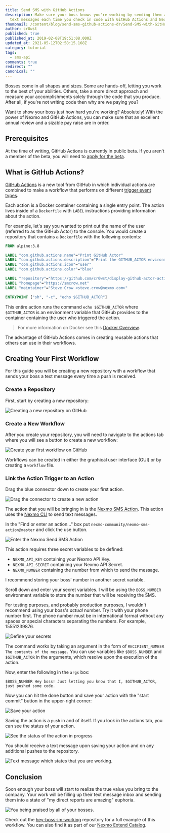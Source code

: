 ```yaml
---
title: Send SMS with GitHub Actions
description: Make sure your boss knows you're working by sending them automated
  text messages each time you check in code with GitHub Actions and Nexmo.
thumbnail: /content/blog/send-sms-github-actions-dr/Send-SMS-with-GitHub-Actions.png
author: cr0wst
published: true
published_at: 2019-02-08T19:51:08.000Z
updated_at: 2021-05-12T02:58:15.168Z
category: tutorial
tags:
  - sms-api
comments: true
redirect: ""
canonical: ""
---
```

Bosses come in all shapes and sizes. Some are hands-off, letting you work to the best of your abilities. Others, take a more direct approach and measure your accomplishments solely through the code that you produce. After all, if you're not writing code then why are we paying you?

Want to show your boss just how hard you're working? Absolutely! With the power of Nexmo and GitHub Actions, you can make sure that an excellent annual review and a sizable pay raise are in order.

## Prerequisites

<sign-up number></sign-up>

At the time of writing, GitHub Actions is currently in public beta. If you aren't a member of the beta, you will need to [apply for the beta](https://github.com/features/actions/signup/).

## What is GitHub Actions?

[GitHub Actions](https://developer.github.com/actions/) is a new tool from GitHub in which individual actions are combined to make a workflow that performs on different [trigger event types](https://developer.github.com/v3/activity/events/types/).

Each action is a Docker container containing a single entry point. The action lives inside of a `Dockerfile` with `LABEL` instructions providing information about the action.

For example, let's say you wanted to print out the name of the user (referred to as the GitHub Actor) to the console. You would create a repository that contains a `Dockerfile` with the following contents:

```dockerfile
FROM alpine:3.8

LABEL "com.github.actions.name"="Print GitHub Actor"
LABEL "com.github.actions.description"="Print the GITHUB_ACTOR environment variable to the console."
LABEL "com.github.actions.icon"="user"
LABEL "com.github.actions.color"="blue"

LABEL "repository"="https://github.com/cr0wst/display-github-actor-action"
LABEL "homepage"="https://smcrow.net"
LABEL "maintainer"="Steve Crow <steve.crow@nexmo.com>"

ENTRYPOINT ["sh", "-c", "echo $GITHUB_ACTOR"]
```

This entire action runs the command `echo $GITHUB_ACTOR` where `$GITHUB_ACTOR` is an environment variable that GitHub provides to the container containing the user who triggered the action.

> For more information on Docker see this [Docker Overview](https://docs.docker.com/engine/docker-overview/).

The advantage of GitHub Actions comes in creating reusable actions that others can use in their workflows.

## Creating Your First Workflow

For this guide you will be creating a new repository with a workflow that sends your boss a text message every time a push is received.

### Create a Repository

First, start by creating a new repository:

![Creating a new repository on GitHub](/content/blog/send-sms-with-github-actions/create-new-repo.png "Creating a new repository on GitHub")

### Create a New Workflow

After you create your repository, you will need to navigate to the actions tab where you will see a button to create a new workflow:

![Create your first workflow on GitHub](/content/blog/send-sms-with-github-actions/create-first-workflow.png "Create your first workflow on GitHub")

Workflows can be created in either the graphical user interface (GUI) or by creating a `workflow` file.

### Link the Action Trigger to an Action

Drag the blue connector down to create your first action.

![Drag the connector to create a new action](/content/blog/send-sms-with-github-actions/create-action.gif "Drag the connector to create a new action")

The action that you will be bringing in is the [Nexmo SMS Action](https://github.com/nexmo-community/nexmo-sms-action). This action uses the [Nexmo CLI](https://github.com/Nexmo/nexmo-cli) to send text messages.

In the "Find or enter an action..." box put `nexmo-community/nexmo-sms-action@master` and click the use button.

![Enter the Nexmo Send SMS Action](/content/blog/send-sms-with-github-actions/choose-nexmo-action.png "Enter the Nexmo Send SMS Action")

This action requires three secret variables to be defined:

* `NEXMO_API_KEY` containing your Nexmo API Key.
* `NEXMO_API_SECRET` containing your Nexmo API Secret.
* `NEXMO_NUMBER` containing the number from which to send the message.

I recommend storing your boss' number in another secret variable.

Scroll down and enter your secret variables. I will be using the `BOSS_NUMBER` environment variable to store the number that will be receiving the SMS. 

For testing purposes, and probably production purposes, I wouldn't recommend using your boss's *actual* number. Try it with your phone number first. The phone number must be in international format without any spaces or special characters separating the numbers. For example, 15551239876.

![Define your secrets](/content/blog/send-sms-with-github-actions/define-secrets.gif "Define your secrets")

The command works by taking an argument in the form of `RECIPIENT_NUMBER The contents of the message.` You can use variables like `$BOSS_NUMBER` and `$GITHUB_ACTOR` in the arguments, which resolve upon the execution of the action.

Now, enter the following in the `args` box:

```text
$BOSS_NUMBER Hey boss! Just letting you know that I, $GITHUB_ACTOR, just pushed some code.
```

Now you can hit the done button and save your action with the "start commit" button in the upper-right corner:

![Save your action](/content/blog/send-sms-with-github-actions/save-changes.png "Save your action")

Saving the action is a `push` in and of itself. If you look in the actions tab, you can see the status of your action.

![See the status of the action in progress](/content/blog/send-sms-with-github-actions/workflow-in-progress.png "See the status of the action in progress")

You should receive a text message upon saving your action and on any additional pushes to the repository.

![Text message which states that you are working.](/content/blog/send-sms-with-github-actions/hey-boss-sms.png "Text message which states that you are working.")

## Conclusion

Soon enough your boss will start to realize the true value you bring to the company. Your work will be filling up their text message inbox and sending them into a state of "my direct reports are amazing" euphoria.

![You being praised by all of your bosses.](/content/blog/send-sms-with-github-actions/happy-boss.png "You being praised by all of your bosses.")

Check out the [hey-boss-im-working](https://github.com/cr0wst/hey-boss-im-working/) repository for a full example of this workflow. You can also find it as part of our [Nexmo Extend Catalog](https://developer.nexmo.com/extend/).